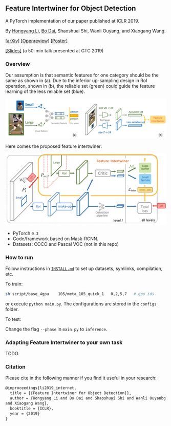## Feature Intertwiner for Object Detection


A PyTorch implementation of our paper published at ICLR 2019.

By [Hongyang Li](), [Bo Dai](),
Shaoshuai Shi, 
Wanli Ouyang, and Xiaogang Wang.

[[arXiv]]()
[[Openreview]](https://openreview.net/forum?id=SyxZJn05YX) 
[[Poster]]()

[[Slides]](https://docs.google.com/presentation/d/12Syg5OXD6nGwtG_nwmoQ4kqX5GtJ-5pJ1OuVY53FqB0/edit?usp=sharing) (a 50-min talk presented at GTC 2019)


### Overview

Our assumption is that semantic features for one category should be the same as shown
in (a). Due to the inferior up-sampling design in RoI operation, shown in 
(b), the reliable set (green) could guide the feature learning of the less
reliable set (blue).

![alt text](assets/motivation_new.png "")


Here comes the proposed feature intertwiner:

![alt text](assets/intertwiner.png "")


- PyTorch `0.3` 
- Code/framework based on Mask-RCNN.
- Datasets: COCO and Pascal VOC (not in this repo)

### How to run

Follow instructions in [`INSTALL.md`](INSTALL.md) to 
set up datasets, symlinks, compilation, etc.

To train:
```bash
sh script/base_4gpu    105/meta_105_quick_1   0,2,5,7   # gpu ids
```
or execute `python main.py`. The configurations are stored 
in the `configs` folder.

To test:

Change the flag `--phase` in `main.py` to `inference`.  

### Adapting Feature Intertwiner to your own task

TODO.

### Citation
Please cite in the following manner if you find it useful in your research:
```
@inproceedings{li2019_internet,
  title = {{Feature Intertwiner for Object Detection}},
  author = {Hongyang Li and Bo Dai and Shaoshuai Shi and Wanli Ouyanbg and Xiaogang Wang},
  booktitle = {ICLR},
  year = {2019}
}
```


